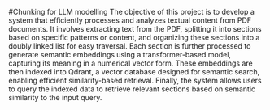 #Chunking for LLM modelling
The objective of this project is to develop a system that efficiently processes and analyzes textual content from PDF documents. It involves extracting text from the PDF, splitting it into sections based on specific patterns or content, and organizing these sections into a doubly linked list for easy traversal. Each section is further processed to generate semantic embeddings using a transformer-based model, capturing its meaning in a numerical vector form. These embeddings are then indexed into Qdrant, a vector database designed for semantic search, enabling efficient similarity-based retrieval. Finally, the system allows users to query the indexed data to retrieve relevant sections based on semantic similarity to the input query.
